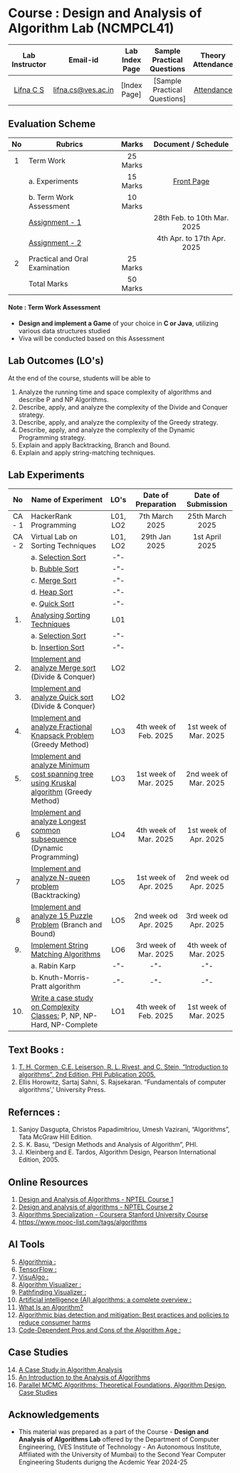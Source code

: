# Course : Design and Analysis of Algorithm Lab (NCMPCL41)
| Lab Instructor | Email-id | Lab Index Page | Sample Practical Questions | Theory Attendance | Syllabus |
| :-------------:| :--------: | :--------------: | :-------------------: | :----------: | :----------: |
| [Lifna C S](https://www.linkedin.com/in/lifna-c-s-94015678/) | lifna.cs@ves.ac.in | [Index Page] | [Sample Practical Questions] | [Attendance](https://docs.google.com/spreadsheets/d/1qdbspRNGfbzNHzfXXdMmalw6g8hoVQUyvYxTU68-xjA/edit?usp=sharing) | [Theory & Lab Syllabus](https://github.com/LifnaJos/Design-Analysis-of-Algorithm-Theory/blob/main/DAA-Theory-Lab.pdf) |

## Evaluation Scheme 

| No | Rubrics | Marks | Document / Schedule |
| :--: | ------------------ | :----: |:----------: |
| 1 | Term Work | 25 Marks | |
| | a. Experiments | 15 Marks | [Front Page](https://github.com/LifnaJos/Design-Analysis-of-Algorithm-Lab/blob/main/Experiments/L41_DAALab_FrontPage.pdf)|
| | b. Term Work Assessment | 10 Marks |  |
| |    [Assignment - 1](https://github.com/LifnaJos/Design-Analysis-of-Algorithm-Lab/blob/main/DAA-Assignment-1-(2024-25).pdf) | | 28th Feb. to 10th Mar. 2025 |
| |    [Assignment - 2](https://github.com/LifnaJos/Design-Analysis-of-Algorithm-Lab/blob/main/DAA-Assignment-2-(2024-25).pdf) | | 4th Apr. to 17th Apr. 2025 |
| 2 | Practical and Oral Examination | 25 Marks |  |
|   | Total Marks | 50 Marks | |

#### Note :  Term Work Assessment 
- **Design and implement a Game** of your choice in **C or Java**, utilizing various data structures studied
- Viva will be conducted based on this Assessment 

## Lab Outcomes (LO's)
At the end of the course, students will be able to
1. Analyze the running time and space complexity of algorithms and describe P and NP Algorithms.
2. Describe, apply, and analyze the complexity of the Divide and Conquer strategy.
3. Describe, apply, and analyze the complexity of the Greedy strategy.
4. Describe, apply, and analyze the complexity of the Dynamic Programming strategy.
5. Explain and apply Backtracking, Branch and Bound.
6. Explain and apply string-matching techniques.

## Lab Experiments
| No | Name of Experiment | LO's | Date of Preparation | Date of Submission |  
| :--: | ------------------ | :----: | :-----------------: | :------------------:|
| CA - 1 | HackerRank Programming | L01, LO2 | 7th March 2025 | 25th March 2025 |
| CA - 2 | Virtual Lab on Sorting Techniques | L01, LO2 | 29th Jan 2025 | 1st April 2025 |
|  | a. [Selection Sort](https://ds2-iiith.vlabs.ac.in/exp/selection-sort/index.html) | -"- | | |
|  | b. [Bubble Sort](https://ds1-iiith.vlabs.ac.in/exp/bubble-sort/index.html)   | -"- | | |
|  | c. [Merge Sort](https://ds1-iiith.vlabs.ac.in/exp/merge-sort/index.html) | -"-  | | |
|  | d. [Heap Sort ](https://ds1-iiith.vlabs.ac.in/exp/heap-sort/index.html)   | -"- | | |
|  | e. [Quick Sort](https://ds1-iiith.vlabs.ac.in/exp/quick-sort/index.html) | -"-  |  | |
| 1. | [Analysing Sorting Techniques](https://github.com/LifnaJos/Design-Analysis-of-Algorithm-Lab/blob/main/Experiments/Lab%20-1%20%3A%20Analysis%20of%20Sorting%20Techniques.md) | L01 | | |
|  | a. [Selection Sort](https://github.com/LifnaJos/Design-Analysis-of-Algorithm-Lab/blob/main/Experiments/selection-sort.jpg) | -"- | | |
|  | b. [Insertion Sort](https://github.com/LifnaJos/Design-Analysis-of-Algorithm-Lab/blob/main/Experiments/Insertion_Sort-0.jpg) | -"- | | |
| 2. | [Implement and analyze Merge sort](https://github.com/LifnaJos/Design-Analysis-of-Algorithm-Lab/blob/main/Experiments/Lab-2%3AMergeSort.md)  (Divide & Conquer) | LO2 |  | |
| 3. | [Implement and analyze Quick sort](https://github.com/LifnaJos/Design-Analysis-of-Algorithm-Lab/blob/main/Experiments/Lab-3:QuickSort.md) (Divide & Conquer) | LO2 | | |
| 4. | [Implement and analyze Fractional Knapsack Problem](https://github.com/LifnaJos/Design-Analysis-of-Algorithm-Lab/blob/main/Experiments/Lab-4%3AKnapsack.md) (Greedy Method) | LO3 | 4th week of Feb. 2025 | 1st week of Mar. 2025|
| 5. | [Implement and analyze Minimum cost spanning tree using Kruskal algorithm](https://github.com/LifnaJos/Design-Analysis-of-Algorithm-Lab/blob/main/Experiments/Lab-5%3AMST.md) (Greedy Method) | LO3 | 1st week of Mar. 2025 | 2nd week of Mar. 2025 |
| 6 | [Implement and analyze Longest common subsequence](https://github.com/LifnaJos/Design-Analysis-of-Algorithm-Lab/blob/main/Experiments/Lab-6%3ALCS.md) (Dynamic Programming) | LO4 | 4th week of Mar. 2025 | 1st week of Apr. 2025 | 
| 7 | [Implement and analyze N-queen problem](https://github.com/LifnaJos/Design-Analysis-of-Algorithm-Lab/blob/main/Experiments/Lab-7-Backtrack-NQueens.md) (Backtracking) | LO5 | 1st week of Apr. 2025 | 2nd week od Apr. 2025 |
| 8 | [Implement and analyze 15 Puzzle Problem](https://github.com/LifnaJos/Design-Analysis-of-Algorithm-Lab/blob/main/Experiments/Lab-8-BB-15-Puzzle.md) (Branch and Bound) | LO5 | 2nd week od Apr. 2025 | 3rd week od Apr. 2025 |
| 9. | [Implement String Matching Algorithms](https://github.com/LifnaJos/Design-Analysis-of-Algorithm-Lab/blob/main/Experiments/Lab-9%3AStringMatch.md) | LO6 | 3rd week of Mar. 2025 | 4th week of Mar. 2025 |
|    | a. Rabin Karp |  -"- | -"- |  -"- |
|    | b. Knuth-Morris-Pratt algorithm |  -"- | -"- |  -"- |
| 10. | [Write a case study on Complexity Classes:](https://github.com/LifnaJos/Design-Analysis-of-Algorithm-Lab/blob/main/Experiments/Lab-10%3ACaseStudy.md) P, NP, NP-Hard, NP-Complete | LO1 |  4th week of Feb. 2025 | 1st week of Mar. 2025|

## Text Books :
1. [T. H. Cormen, C.E. Leiserson, R. L. Rivest, and C. Stein, “Introduction to algorithms”, 2nd Edition, PHI Publication 2005.](https://dl.ebooksworld.ir/books/Introduction.to.Algorithms.4th.Leiserson.Stein.Rivest.Cormen.MIT.Press.9780262046305.EBooksWorld.ir.pdf)
2. Ellis Horowitz, Sartaj Sahni, S. Rajsekaran. “Fundamentals of computer algorithms',' University Press.
   
## Refernces :
1. Sanjoy Dasgupta, Christos Papadimitriou, Umesh Vazirani, “Algorithms”, Tata McGraw Hill Edition.
2. S. K. Basu, “Design Methods and Analysis of Algorithm”, PHI.
3. J. Kleinberg and E. Tardos, Algorithm Design, Pearson International Edition, 2005.

## Online Resources
1. [Design and Analysis of Algorithms - NPTEL Course 1](https://nptel.ac.in/courses/106/106/106106131/)
2. [Design and analysis of algorithms - NPTEL Course 2](https://swayam.gov.in/nd1_noc19_cs47/preview)
3. [Algorithms Specialization - Coursera Stanford University Course](https://www.coursera.org/specializations/algorithms)
4. https://www.mooc-list.com/tags/algorithms

## AI Tools
5. [Algorithmia :](https://algorithmia.com/)
6. [TensorFlow :](https://www.tensorflow.org/)
7. [VisuAlgo :](https://visualgo.net/)
8. [Algorithm Visualizer :](https://algorithm-visualizer.org/)
9. [Pathfinding Visualizer :](https://bengavrilov.github.io/Path-Finding-Visualizer/Industryarticles)
10. [Artificial intelligence (AI) algorithms: a complete overview :](https://www.tableau.com/data-insights/ai/algorithms)
11. [What Is an Algorithm?](http://bit.ly/3RndUg6)
12. [Algorithmic bias detection and mitigation: Best practices and policies to reduce consumer harms](https://bit.ly/4b1Rw31)
13. [Code-Dependent Pros and Cons of the Algorithm Age :](https://pewrsr.ch/3Ro3P2H)

## Case Studies
14. [A Case Study in Algorithm Analysis](https://ics.uci.edu/~goodrich/teach/cs161/notes/MaxSubarray.pdf)
15. [An Introduction to the Analysis of Algorithms](https://sedgewick.io/books/analysis-of-algorithms/)
16. [Parallel MCMC Algorithms: Theoretical Foundations, Algorithm Design, Case Studies](https://ar5iv.org/abs/2209.04750)
   
## Acknowledgements
* This material was prepared as a part of the Course - **Design and Analysis of Algorithms Lab** offered by the  Department of Computer Engineering, (VES Institute of Technology - An Autonomous Institute, Affiliated with the University of Mumbai) to the Second Year Computer Engineering Students durigng the Acdemic Year 2024-25
